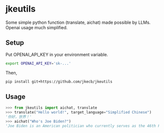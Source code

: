 # jkeutils
Some simple python function (translate, aichat) made possible by LLMs. Openai usage much simplified.

## Setup
Put OPENAI_API_KEY in your environment variable. 
```bash
export OPENAI_API_KEY='sk-...'
```

Then,
```sh
pip install git+https://github.com/jkecb/jkeutils
```

## Usage

```python
>>> from jkeutils import aichat, translate
>>> translate("Hello world!", target_language="Simplified Chinese")
'你好，世界！'
>>> aichat("Who's Joe Biden?")
'Joe Biden is an American politician who currently serves as the 46th President of the United States. He was born on November 20, 1942, in Scranton, Pennsylvania. Prior to becoming President, Biden served as Vice President under President Barack Obama from 2009 to 2017. He had a long political career that included serving as a U.S. Senator from Delaware from 1973 to 2009. Biden is a member of the Democratic Party and has focused on issues such as healthcare, climate change, and racial justice throughout his career.'
```

